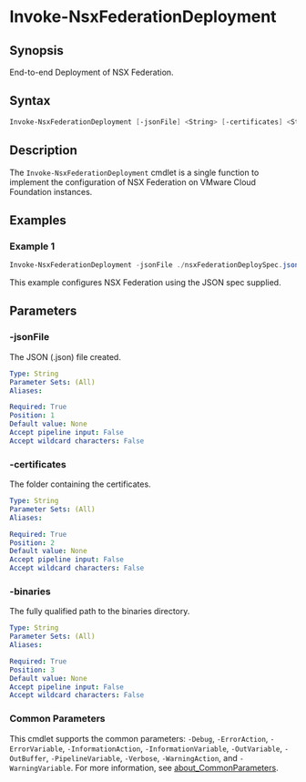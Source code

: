 # Invoke-NsxFederationDeployment

## Synopsis

End-to-end Deployment of NSX Federation.

## Syntax

```powershell
Invoke-NsxFederationDeployment [-jsonFile] <String> [-certificates] <String> [-binaries] <String> [<CommonParameters>]
```

## Description

The `Invoke-NsxFederationDeployment` cmdlet is a single function to implement the configuration of NSX Federation on VMware Cloud Foundation instances.

## Examples

### Example 1

```powershell
Invoke-NsxFederationDeployment -jsonFile ./nsxFederationDeploySpec.json -certificates ".\certificates\" -binaries ".\binaries\"
```

This example configures NSX Federation using the JSON spec supplied.

## Parameters

### -jsonFile

The JSON (.json) file created.

```yaml
Type: String
Parameter Sets: (All)
Aliases:

Required: True
Position: 1
Default value: None
Accept pipeline input: False
Accept wildcard characters: False
```

### -certificates

The folder containing the certificates.

```yaml
Type: String
Parameter Sets: (All)
Aliases:

Required: True
Position: 2
Default value: None
Accept pipeline input: False
Accept wildcard characters: False
```

### -binaries

The fully qualified path to the binaries directory.

```yaml
Type: String
Parameter Sets: (All)
Aliases:

Required: True
Position: 3
Default value: None
Accept pipeline input: False
Accept wildcard characters: False
```

### Common Parameters

This cmdlet supports the common parameters: `-Debug`, `-ErrorAction`, `-ErrorVariable`, `-InformationAction`, `-InformationVariable`, `-OutVariable`, `-OutBuffer`, `-PipelineVariable`, `-Verbose`, `-WarningAction`, and `-WarningVariable`. For more information, see [about_CommonParameters](http://go.microsoft.com/fwlink/?LinkID=113216).
